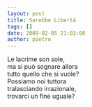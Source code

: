 ```yaml
---
layout: post
title: Sarebbe Libertà
tags: []
date: 2009-02-05 21:03:00
author: pietro
---
```

Le lacrime son sole,<br/>ma si può sognare allora<br/>tutto quello che si vuole?<br/>Possiamo noi tuttora<br/>tralasciando irrazionale,<br/>trovarci un fine uguale?
